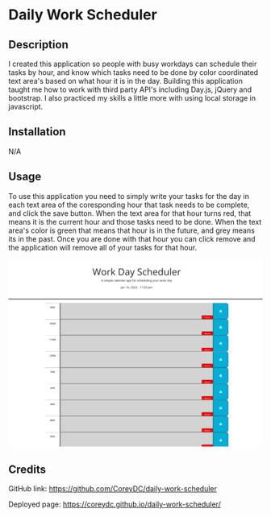 # Daily Work Scheduler

## Description

I created this application so people with busy workdays can schedule their tasks by hour, and know which tasks need to be done by color coordinated text area's based on what hour it is in the day. Building this application taught me how to work with third party API's including Day.js, jQuery and bootstrap. I also practiced my skills a little more with using local storage in javascript. 

## Installation 

N/A

## Usage

To use this application you need to simply write your tasks for the day in each text area of the coresponding hour that task needs to be complete, and click the save button. When the text area for that hour turns red, that means it is the current hour and those tasks need to be done. When the text area's color is green that means that hour is in the future, and grey means its in the past. Once you are done with that hour you can click remove and the application will remove all of your tasks for that hour. 

![Alt text](assets/images/screenshot.png)

## Credits

GitHub link: https://github.com/CoreyDC/daily-work-scheduler

Deployed page: https://coreydc.github.io/daily-work-scheduler/
